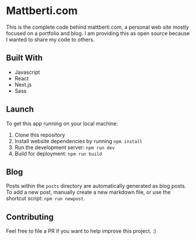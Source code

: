 # Mattberti.com

This is the complete code behind mattberti.com, a personal web site mostly focused on a portfolio and blog. I am providing this as open source because I wanted to share my code to others.

## Built With

- Javascript
- React
- Next.js
- Sass

## Launch

To get this app running on your local machine:

1. Clone this repository
2. Install website dependencies by running `npm install`
3. Run the development server: `npm run dev`
4. Build for deployment: `npm run build`

## Blog

Posts within the `posts` directory are automatically generated as blog posts. To add a new post, manually create a new markdown file, or use the shortcut script: `npm run newpost`.

## Contributing

Feel free to file a PR if you want to help improve this project. :)